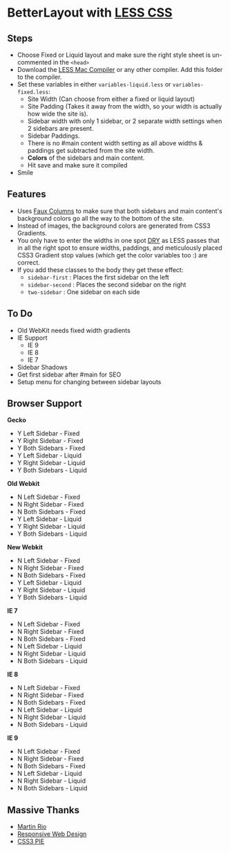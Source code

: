 BetterLayout with [LESS CSS](http://lesscss.org)
==========================================

Steps
-------
* Choose Fixed or Liquid layout and make sure the right style sheet is un-commented in the `<head>`
* Download the [LESS Mac Compiler](http://incident57.com/less/) or any other compiler. Add this folder to the compiler.
* Set these variables in either `variables-liquid.less` or `variables-fixed.less`:
	* Site Width (Can choose from either a fixed or liquid layout)
	* Site Padding (Takes it away from the width, so your width is actually how wide the site is).
	* Sidebar width with only 1 sidebar, or 2 separate width settings  when 2 sidebars are present.
	* Sidebar Paddings.
	* There is no #main content width setting as all above widths & paddings get subtracted from the site width.
	* **Colors** of the sidebars and main content.
	* Hit save and make sure it compiled
* Smile

Features
-----------

* Uses [Faux Columns](http://www.alistapart.com/articles/fauxcolumns/) to make sure that both sidebars and main content's background colors go all the way to the bottom of the site. 
* Instead of images, the background colors are generated from CSS3 Gradients.
* You only have to enter the widths in one spot [DRY](http://en.wikipedia.org/wiki/Don't_repeat_yourself) as LESS passes that in all the right spot to ensure widths, paddings, and meticulously placed CSS3 Gradient stop values (which get the color variables too :) are correct.
* If you add these classes to the body they get these effect:
	* `sidebar-first` : Places the first sidebar on the left
	* `sidebar-second` : Places the second sidebar on the right
	* `two-sidebar` : One sidebar on each side 

To Do
--------

* Old WebKit needs fixed width gradients
* IE Support
	* IE 9
	* IE 8
	* IE 7
* Sidebar Shadows
* Get first sidebar after #main for SEO
* Setup menu for changing between sidebar layouts

Browser Support
---------------

**Gecko**

* Y Left Sidebar - Fixed
* Y Right Sidebar - Fixed
* Y Both Sidebars - Fixed
* Y Left Sidebar - Liquid
* Y Right Sidebar - Liquid
* Y Both Sidebars - Liquid

**Old Webkit**

* N Left Sidebar - Fixed
* N Right Sidebar - Fixed
* N Both Sidebars - Fixed
* Y Left Sidebar - Liquid
* Y Right Sidebar - Liquid
* Y Both Sidebars - Liquid

**New Webkit**

* N Left Sidebar - Fixed
* N Right Sidebar - Fixed
* N Both Sidebars - Fixed
* Y Left Sidebar - Liquid
* Y Right Sidebar - Liquid
* Y Both Sidebars - Liquid

**IE 7**

* N Left Sidebar - Fixed
* N Right Sidebar - Fixed
* N Both Sidebars - Fixed
* N Left Sidebar - Liquid
* N Right Sidebar - Liquid
* N Both Sidebars - Liquid

**IE 8**

* N Left Sidebar - Fixed
* N Right Sidebar - Fixed
* N Both Sidebars - Fixed
* N Left Sidebar - Liquid
* N Right Sidebar - Liquid
* N Both Sidebars - Liquid

**IE 9**

* N Left Sidebar - Fixed
* N Right Sidebar - Fixed
* N Both Sidebars - Fixed
* N Left Sidebar - Liquid
* N Right Sidebar - Liquid
* N Both Sidebars - Liquid

Massive Thanks
--------------------

* [Martin Rio](http://about.me/axolx)
* [Responsive Web Design](http://www.abookapart.com/products/responsive-web-design)
* [CSS3 PIE](http://css3pie.com)